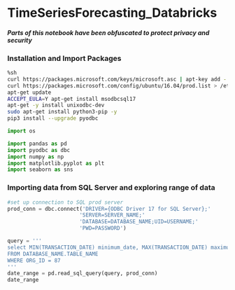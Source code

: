 # TimeSeriesForecasting_Databricks

#### *Parts of this notebook have been obfuscated to protect privacy and security*

### Installation and Import Packages

```sh
%sh
curl https://packages.microsoft.com/keys/microsoft.asc | apt-key add -
curl https://packages.microsoft.com/config/ubuntu/16.04/prod.list > /etc/apt/sources.list.d/mssql-release.list 
apt-get update
ACCEPT_EULA=Y apt-get install msodbcsql17
apt-get -y install unixodbc-dev
sudo apt-get install python3-pip -y
pip3 install --upgrade pyodbc
```

```python
import os

import pandas as pd
import pyodbc as dbc
import numpy as np
import matplotlib.pyplot as plt
import seaborn as sns
```


### Importing data from SQL Server and exploring range of data

```python
#set up connection to SQL prod server
prod_conn = dbc.connect('DRIVER={ODBC Driver 17 for SQL Server};'
                       'SERVER=SERVER_NAME;'
                       'DATABASE=DATABASE_NAME;UID=USERNAME;'
                       'PWD=PASSWORD')

query = '''
select MIN(TRANSACTION_DATE) minimum_date, MAX(TRANSACTION_DATE) maximum_date, COUNT(*) number_of_rows
FROM DATABASE_NAME.TABLE_NAME
WHERE ORG_ID = 87
'''
date_range = pd.read_sql_query(query, prod_conn)
date_range

```



